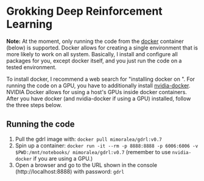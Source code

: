 # Grokking Deep Reinforcement Learning

**Note:** At the moment, only running the code from the [docker](https://github.com/docker/docker-ce) container (below) is supported. Docker allows for creating a single environment that is more likely to work on all system. Basically, I install and configure all packages for you, except docker itself, and you just run the code on a tested environment. 

To install docker, I recommend a web search for "installing docker on <you os here>". For running the code on a GPU, you have to additionally install [nvidia-docker](https://github.com/NVIDIA/nvidia-docker). NVIDIA Docker allows for using a host's GPUs inside docker containers. After you have docker (and nvidia-docker if using a GPU) installed, follow the three steps below. 

## Running the code
  1. Pull the gdrl image with: `docker pull mimoralea/gdrl:v0.7`
  2. Spin up a container: `docker run -it --rm -p 8888:8888 -p 6006:6006 -v $PWD:/mnt/notebooks/ mimoralea/gdrl:v0.7` (remember to use `nvidia-docker` if you are using a GPU.)
  3. Open a browser and go to the URL shown in the console (http://localhost:8888) with password: `gdrl`
